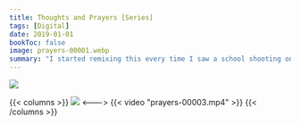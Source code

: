 ```yaml
---
title: Thoughts and Prayers [Series]
tags: [Digital]
date: 2019-01-01
bookToc: false
image: prayers-00001.webp
summary: "I started remixing this every time I saw a school shooting on the news. I ran out of ideas pretty quickly. :-("
---
```


![](prayers-00002.webp)

{{< columns >}}
![](prayers-00004.webp)
<--->
{{< video "prayers-00003.mp4" >}}
{{< /columns >}}